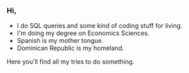 ### Hi,
- I do SQL queries and some kind of coding stuff for living.
- I'm doing my degree on Economics Sciences.
- Spanish is my mother tongue.
- Dominican Republic is my homeland.

Here you'll find all my tries to do something.

